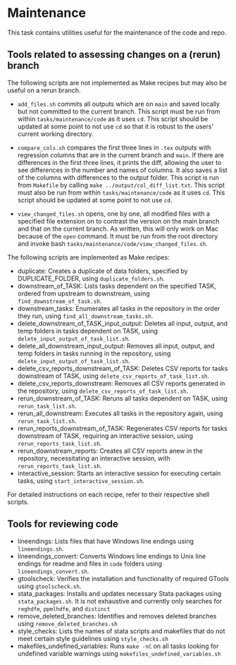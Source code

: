 # Maintenance
This task contains utilities useful for the maintenance of the code and repo. 

## Tools related to assessing changes on a (rerun) branch

The following scripts are not implemented as Make recipes but may also be useful on a rerun branch.

- `add_files.sh` commits all outputs which are on `main` and saved locally but not committed to the current branch. 
This script must be run from within `tasks/maintenance/code` as it uses `cd`. 
This script should be updated at some point to not use `cd` so that it is robust to the users' current working directory.

- `compare_cols.sh` compares the first three lines in `.tex` outputs with regression columns that are in the current branch and `main`. 
If there are differences in the first three lines, it prints the diff, allowing the user to see differences in the number and names of columns. 
It also saves a list of the columns with differences to the output folder.
This script is run from `Makefile` by calling `make ../output/col_diff_list.txt`.
This script must also be run from within `tasks/maintenance/code` as it uses `cd`. 
This script should be updated at some point to not use `cd`.

- `view_changed_files.sh` opens, one by one, all modified files with a specified file extension on to contrast the version on the main branch and that on the current branch. 
As written, this will only work on Mac because of the `open` command. It must be run from the root directory and invoke bash `tasks/maintenance/code/view_changed_files.sh`.

The following scripts are implemented as Make recipes:
- duplicate: Creates a duplicate of data folders, specified by DUPLICATE_FOLDER, using `duplicate_folders.sh`.
- downstream_of_TASK: Lists tasks dependent on the specified TASK, ordered from upstream to downstream, using `find_downstream_of_task.sh`.
- downstream_tasks: Enumerates all tasks in the repository in the order they run, using `find_all_downstream_tasks.sh`.
- delete_downstream_of_TASK_input_output: Deletes all input, output, and temp folders in tasks dependent on TASK, using `delete_input_output_of_task_list.sh`.
- delete_all_downstream_input_output: Removes all input, output, and temp folders in tasks running in the repository, using `delete_input_output_of_task_list.sh`.
- delete_csv_reports_downstream_of_TASK: Deletes CSV reports for tasks downstream of TASK, using `delete_csv_reports_of_task_list.sh`.
- delete_csv_reports_downstream: Removes all CSV reports generated in the repository, using `delete_csv_reports_of_task_list.sh`.
- rerun_downstream_of_TASK: Reruns all tasks dependent on TASK, using `rerun_task_list.sh`.
- rerun_all_downstream: Executes all tasks in the repository again, using `rerun_task_list.sh`.
- rerun_reports_downstream_of_TASK: Regenerates CSV reports for tasks downstream of TASK, requiring an interactive session, using `rerun_reports_task_list.sh`.
- rerun_downstream_reports: Creates all CSV reports anew in the repository, necessitating an interactive session, with `rerun_reports_task_list.sh`.
- interactive_session: Starts an interactive session for executing certain tasks, using `start_interactive_session.sh`.

For detailed instructions on each recipe, refer to their respective shell scripts. 

## Tools for reviewing code
- lineendings: Lists files that have Windows line endings using `lineendings.sh`.
- lineendings_convert: Converts Windows line endings to Unix line endings for readme and files in `code` folders using `lineendings_convert.sh`.
- gtoolscheck: Verifies the installation and functionality of required GTools using `gtoolscheck.sh`.
- stata_packages: Installs and updates necessary Stata packages using `stata_packages.sh`. It is not exhaustive and currently only searches for `reghdfe`, `ppmlhdfe`, and `distinct`
- remove_deleted_branches: Identifies and removes deleted branches using `remove_deleted_branches.sh`
- style_checks: Lists the names of stata scripts and makefiles that do not meet certain style guidelines using `style_checks.sh`
- makefiles_undefined_variables: Runs `make -nC` on all tasks looking for undefined variable warnings using `makefiles_undefined_variables.sh`
